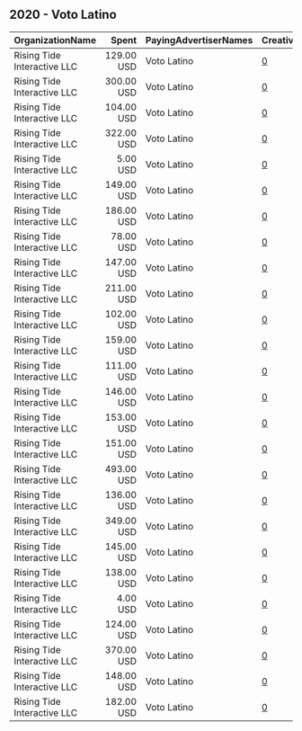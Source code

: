 ## 2020 - Voto Latino 
|OrganizationName|Spent|PayingAdvertiserNames|CreativeUrls|Impressions|Genders|AgeBrackets|CountryCodes|BillingAddresses|CandidateBallotInformation|
|:---|---:|:---|:---|---:|:---|:---|:---|:---|:---|
|Rising Tide Interactive LLC|129.00 USD|Voto Latino|[0](https://www.snap.com/political-ads/asset/119e096bcb645fca27236e8a5080890ddc2f2d7a6918ec22c86e329e589f0653?mediaType=mp4)|66,953||18-35|united states|"1250 H St. NW,Washington,20005,US"|Voto Latino|
|Rising Tide Interactive LLC|300.00 USD|Voto Latino|[0](https://www.snap.com/political-ads/asset/5e1d446d77e836984d6e8c92685a5cc56aafd2023d4332f15a7d866c94fad9b3?mediaType=mp4)|156,211||18-35|united states|"1250 H St. NW,Washington,20005,US"|Voto Latino|
|Rising Tide Interactive LLC|104.00 USD|Voto Latino|[0](https://www.snap.com/political-ads/asset/df0ab9e9cbf7524df69ee096961ae584af7fd3dd9b6c7637b9c55871bb9331f6?mediaType=mp4)|48,546||18-35|united states|"1250 H St. NW,Washington,20005,US"|Voto Latino|
|Rising Tide Interactive LLC|322.00 USD|Voto Latino|[0](https://www.snap.com/political-ads/asset/c8fb0b38e7367b7a1a602c896bb0697f4f34dba8add29f5edfa4b6ae707b1fb5?mediaType=mp4)|147,414||18-35|united states|"1250 H St. NW,Washington,20005,US"|Voto Latino|
|Rising Tide Interactive LLC|5.00 USD|Voto Latino|[0](https://www.snap.com/political-ads/asset/2c891255d5efa84f078f0748471b279edfd58424ce2d26e828b6e1e8caa766bd?mediaType=mp4)|3,160||18-35|united states|"1250 H St. NW,Washington,20005,US"|Voto Latino|
|Rising Tide Interactive LLC|149.00 USD|Voto Latino|[0](https://www.snap.com/political-ads/asset/22f7e9ea5deb851f1d42a9d27d36d2e2950b4fc6db4f84a3b69a85ed73a1e30d?mediaType=mp4)|69,962||18-35|united states|"1250 H St. NW,Washington,20005,US"|Voto Latino|
|Rising Tide Interactive LLC|186.00 USD|Voto Latino|[0](https://www.snap.com/political-ads/asset/964a9dca0fac736f6dcf8fb0d263ee8c08c65aca26540c3ec4cc60586cc87709?mediaType=mp4)|106,725||18-35|united states|"1250 H St. NW,Washington,20005,US"|Voto Latino|
|Rising Tide Interactive LLC|78.00 USD|Voto Latino|[0](https://www.snap.com/political-ads/asset/103adb8ba5029aa8c8fc16c05884f3a13cd36df97bbb18cf85cd992f5e507d61?mediaType=mp4)|43,702||18-35|united states|"1250 H St. NW,Washington,20005,US"|Voto Latino|
|Rising Tide Interactive LLC|147.00 USD|Voto Latino|[0](https://www.snap.com/political-ads/asset/ded0c22f0cd8aa19a31b06ed09b2456d0d12377b50eec7c0eb3f8c675838aae0?mediaType=mp4)|87,829||18-35|united states|"1250 H St. NW,Washington,20005,US"|Voto Latino|
|Rising Tide Interactive LLC|211.00 USD|Voto Latino|[0](https://www.snap.com/political-ads/asset/7e8e377abe4b515da83a9e03118789f0cc7332110bfafc20d0c25b20b5a3dae1?mediaType=mp4)|124,783||18-35|united states|"1250 H St. NW,Washington,20005,US"|Voto Latino|
|Rising Tide Interactive LLC|102.00 USD|Voto Latino|[0](https://www.snap.com/political-ads/asset/08da17a1357d43061142648463937cc063f2ca5a607d7e458e4fcb30ba272123?mediaType=mp4)|47,792||18-35|united states|"1250 H St. NW,Washington,20005,US"|Voto Latino|
|Rising Tide Interactive LLC|159.00 USD|Voto Latino|[0](https://www.snap.com/political-ads/asset/d999ab48e732fb152832347e77fb334cda2c9fcc6f9599661cf9521c4cfed0c4?mediaType=mp4)|94,273||18-35|united states|"1250 H St. NW,Washington,20005,US"|Voto Latino|
|Rising Tide Interactive LLC|111.00 USD|Voto Latino|[0](https://www.snap.com/political-ads/asset/c0f6ea98fb02b0cec33a12543b816b2d211bc58f84a32bfaeb5c75aa74d90782?mediaType=mp4)|64,790||18-35|united states|"1250 H St. NW,Washington,20005,US"|Voto Latino|
|Rising Tide Interactive LLC|146.00 USD|Voto Latino|[0](https://www.snap.com/political-ads/asset/fd851638f21025022d0255a0630c466ff8d34d93b3084fdb0641c04d825a9e4d?mediaType=mp4)|81,457||18-35|united states|"1250 H St. NW,Washington,20005,US"|Voto Latino|
|Rising Tide Interactive LLC|153.00 USD|Voto Latino|[0](https://www.snap.com/political-ads/asset/373b11034f2dcf795369305585f1337d4fedb6da4b048a8180ee82f741652789?mediaType=mp4)|67,938||18-35|united states|"1250 H St. NW,Washington,20005,US"|Voto Latino|
|Rising Tide Interactive LLC|151.00 USD|Voto Latino|[0](https://www.snap.com/political-ads/asset/72827abf91db5dee50302ddebb0f48a04ea855fbc35b184506d5bb8a9fca72aa?mediaType=mp4)|79,632||18-35|united states|"1250 H St. NW,Washington,20005,US"|Voto Latino|
|Rising Tide Interactive LLC|493.00 USD|Voto Latino|[0](https://www.snap.com/political-ads/asset/5e8ad9565dccfc42fc3a3d96442a5cc4d4e953cf51e6693a20d64daff4085bfa?mediaType=mp4)|227,452||18-35|united states|"1250 H St. NW,Washington,20005,US"|Voto Latino|
|Rising Tide Interactive LLC|136.00 USD|Voto Latino|[0](https://www.snap.com/political-ads/asset/f145fca5e89493e879a20a87ae3884241acf791772164e590bfac8ae3ee08ed3?mediaType=mp4)|81,730||18-35|united states|"1250 H St. NW,Washington,20005,US"|Voto Latino|
|Rising Tide Interactive LLC|349.00 USD|Voto Latino|[0](https://www.snap.com/political-ads/asset/67d8c10680b9d7e29ac9a06f00a0cf89dffcbec4ac92c613f0627569fb6b47fe?mediaType=mp4)|177,297||18-35|united states|"1250 H St. NW,Washington,20005,US"|Voto Latino|
|Rising Tide Interactive LLC|145.00 USD|Voto Latino|[0](https://www.snap.com/political-ads/asset/97705745c6c30c83007f09a362ec1adb363ac2a3b03a441417fd1cb09a3661a3?mediaType=mp4)|69,172||18-35|united states|"1250 H St. NW,Washington,20005,US"|Voto Latino|
|Rising Tide Interactive LLC|138.00 USD|Voto Latino|[0](https://www.snap.com/political-ads/asset/8b4c322bb5700bd8a2d03ed97b10adac61ed8ad716749c97503c6dbd2e172db4?mediaType=mp4)|81,675||18-35|united states|"1250 H St. NW,Washington,20005,US"|Voto Latino|
|Rising Tide Interactive LLC|4.00 USD|Voto Latino|[0](https://www.snap.com/political-ads/asset/a5a6930a458a74a7e9a8580d3a4e0f39ad841544700d2da333de3882e477592a?mediaType=mp4)|2,585||18-35|united states|"1250 H St. NW,Washington,20005,US"|Voto Latino|
|Rising Tide Interactive LLC|124.00 USD|Voto Latino|[0](https://www.snap.com/political-ads/asset/ab6da8263e1be01ddbaccbc0698a470548277519dd38e74adb3501c129688a91?mediaType=mp4)|64,825||18-35|united states|"1250 H St. NW,Washington,20005,US"|Voto Latino|
|Rising Tide Interactive LLC|370.00 USD|Voto Latino|[0](https://www.snap.com/political-ads/asset/4fd34f015eb7b22439baf494717866b568367f7bbc8ba72cf7927ee39645f3d6?mediaType=mp4)|221,329||18-35|united states|"1250 H St. NW,Washington,20005,US"|Voto Latino|
|Rising Tide Interactive LLC|148.00 USD|Voto Latino|[0](https://www.snap.com/political-ads/asset/69bd53707377894702b787e7381ed521c5b7da5ceb999172293b7a18a416f982?mediaType=mp4)|87,263||18-35|united states|"1250 H St. NW,Washington,20005,US"|Voto Latino|
|Rising Tide Interactive LLC|182.00 USD|Voto Latino|[0](https://www.snap.com/political-ads/asset/af3a152915f212185ca518f4c74ad2a67916df801b3de6f42e613cbe4b875e99?mediaType=mp4)|79,850||18-35|united states|"1250 H St. NW,Washington,20005,US"|Voto Latino|
